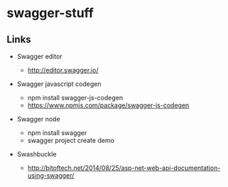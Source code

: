 # swagger-stuff

## Links

- Swagger editor
  - http://editor.swagger.io/

- Swagger javascript codegen
  - npm install swagger-js-codegen
  - https://www.npmjs.com/package/swagger-js-codegen

- Swagger node
  - npm install swagger
  - swagger project create demo

- Swashbuckle
  - http://bitoftech.net/2014/08/25/asp-net-web-api-documentation-using-swagger/
